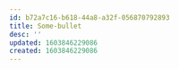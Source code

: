 ```yaml
---
id: b72a7c16-b618-44a8-a32f-056870792893
title: Some-bullet
desc: ''
updated: 1603846229086
created: 1603846229086
---
```


